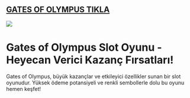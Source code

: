 ## <a href="https://bit.ly/goley903">GATES OF OLYMPUS TIKLA</a>

<a href="https://bit.ly/goley903"><img src="https://s13.gifyu.com/images/SPuTg.gif"></a>

# Gates of Olympus Slot Oyunu - Heyecan Verici Kazanç Fırsatları!
Gates of Olympus, büyük kazançlar ve etkileyici özellikler sunan bir slot oyunudur. Yüksek ödeme potansiyeli ve renkli sembollerle dolu bu oyunu hemen keşfet!
